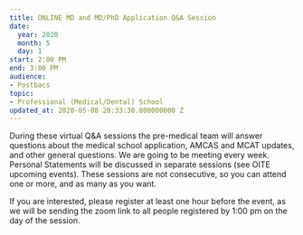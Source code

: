 ```yaml
---
title: ONLINE MD and MD/PhD Application Q&A Session
date:
  year: 2020
  month: 5
  day: 1
start: 2:00 PM
end: 3:00 PM
audience:
- Postbacs
topic:
- Professional (Medical/Dental) School
updated_at: 2020-05-08 20:33:30.000000000 Z
---
```

During these virtual Q&amp;A sessions the pre-medical team will answer
questions about the medical school application, AMCAS and MCAT updates,
and other general questions. We are going to be meeting every week.
Personal Statements will be discussed in separate sessions (see OITE
upcoming events). These sessions are not consecutive, so you can attend
one or more, and as many as you want. 

If you are interested, please register at least one hour before the
event, as we will be sending the zoom link to all people registered by
1:00 pm on the day of the session. 

 
